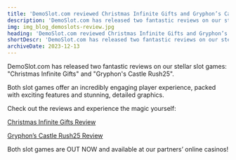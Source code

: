 ```yaml
---
title: 'DemoSlot.com reviewed Christmas Infinite Gifts and Gryphon’s Castle Rush25'
description: 'DemoSlot.com has released two fantastic reviews on our stellar slot games: "Christmas Infinite Gifts" and "Gryphon`s Castle Rush25".'
img: img_blog_demoslots-review.jpg
heading: 'DemoSlot.com reviewed Christmas Infinite Gifts and Gryphon’s Castle Rush25'
shortDescr: 'DemoSlot.com has released two fantastic reviews on our stellar slot games: "Christmas Infinite Gifts" and "Gryphon`s Castle Rush25"'
archiveDate: 2023-12-13
---
```


DemoSlot.com has released two fantastic reviews on our stellar slot games: "Christmas Infinite Gifts" and "Gryphon's Castle Rush25".

Both slot games offer an incredibly engaging player experience, packed with exciting features and stunning, detailed graphics.

Check out the reviews and experience the magic yourself:

 <a href="https://www.demoslot.com/christmas-infinite-gifts-mascot-gaming-slot.html" target="_blank" rel="dofollow">Christmas Infinite Gifts Review</a>

 <a href="https://www.demoslot.com/gryphons-castle-rush-25-mascot-gaming-slot.html" target="_blank" rel="dofollow">Gryphon’s Castle Rush25 Review</a>

Both slot games are OUT NOW and available at our partners’ online casinos!
